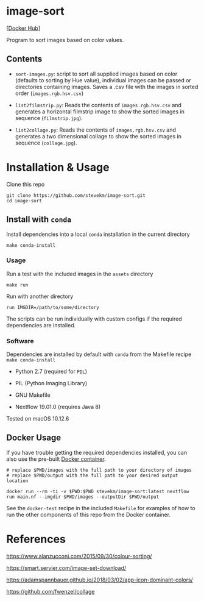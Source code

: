 # image-sort

[[Docker Hub](https://hub.docker.com/repository/docker/stevekm/image-sort)]

Program to sort images based on color values.

## Contents

- `sort-images.py`: script to sort all supplied images based on color (defaults to sorting by Hue value), individual images can be passed or directories containing images. Saves a .csv file with the images in sorted order (`images.rgb.hsv.csv`)

- `list2filmstrip.py`: Reads the contents of `images.rgb.hsv.csv` and generates a horizontal filmstrip image to show the sorted images in sequence (`filmstrip.jpg`).

- `list2collage.py`: Reads the contents of `images.rgb.hsv.csv` and generates a two dimensional collage to show the sorted images in sequence (`collage.jpg`).

# Installation & Usage

Clone this repo

```
git clone https://github.com/stevekm/image-sort.git
cd image-sort
```

## Install with `conda`

Install dependencies into a local `conda` installation in the current directory

```
make conda-install
```

### Usage

Run a test with the included images in the `assets` directory

```
make run
```

Run with another directory

```
run IMGDIR=/path/to/some/directory
```

The scripts can be run individually with custom configs if the required dependencies are installed.

### Software

Dependencies are installed by default with `conda` from the Makefile recipe `make conda-install`

- Python 2.7 (required for `PIL`)

- PIL (Python Imaging Library)

- GNU Makefile

- Nextflow 19.01.0 (requires Java 8)

Tested on macOS 10.12.6

## Docker Usage

If you have trouble getting the required dependencies installed, you can also use the pre-built [Docker container](https://hub.docker.com/repository/docker/stevekm/image-sort).

```
# replace $PWD/images with the full path to your directory of images
# replace $PWD/output with the full path to your desired output location

docker run --rm -ti -v $PWD:$PWD stevekm/image-sort:latest nextflow run main.nf --imgdir $PWD/images --outputDir $PWD/output
```

See the `docker-test` recipe in the included `Makefile` for examples of how to run the other components of this repo from the Docker container.

# References

https://www.alanzucconi.com/2015/09/30/colour-sorting/

https://smart.servier.com/image-set-download/

https://adamspannbauer.github.io/2018/03/02/app-icon-dominant-colors/

https://github.com/fwenzel/collage
